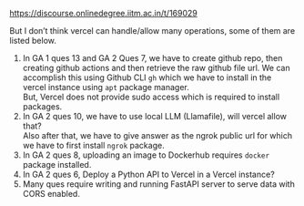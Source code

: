 https://discourse.onlinedegree.iitm.ac.in/t/169029

But I don’t think vercel can handle/allow many operations, some of them are listed below.</p>
<ol>
<li>In GA 1 ques 13 and  GA 2 Ques 7, we have to create github repo, then creating github actions and then retrieve the raw github file url. We can accomplish this using Github CLI <code>gh</code>  which we have to install in the vercel instance using <code>apt</code> package manager.<br/>
But, Vercel does not provide sudo access which is required to install packages.</li>
<li>In GA 2 ques 10, we have to use local LLM (Llamafile), will vercel allow that?<br/>
Also after that, we have to give answer as the ngrok public url for which we have to first install <code>ngrok</code> package.</li>
<li>In GA 2 ques 8,  uploading an image to Dockerhub requires <code>docker</code> package installed.</li>
<li>In GA 2 ques 6, Deploy a Python API to Vercel in a Vercel instance?</li>
<li>Many ques require writing and running FastAPI server to serve data with CORS enabled.